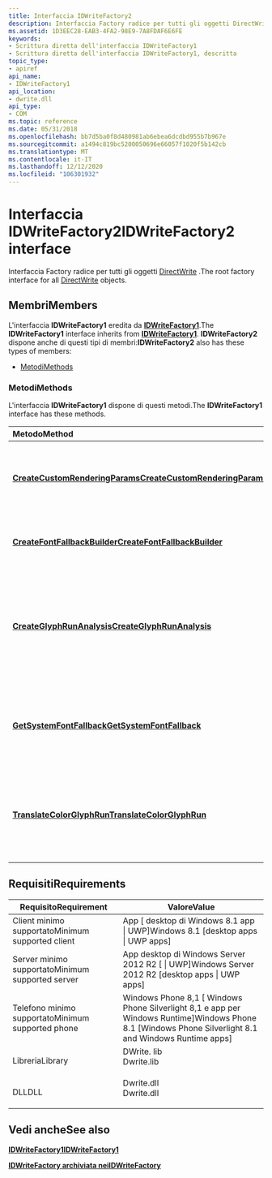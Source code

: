 ```yaml
---
title: Interfaccia IDWriteFactory2
description: Interfaccia Factory radice per tutti gli oggetti DirectWrite.
ms.assetid: 1D3EEC28-EAB3-4FA2-98E9-7A8FDAF6E6FE
keywords:
- Scrittura diretta dell'interfaccia IDWriteFactory1
- Scrittura diretta dell'interfaccia IDWriteFactory1, descritta
topic_type:
- apiref
api_name:
- IDWriteFactory1
api_location:
- dwrite.dll
api_type:
- COM
ms.topic: reference
ms.date: 05/31/2018
ms.openlocfilehash: bb7d5ba0f8d480981ab6ebea6dcdbd955b7b967e
ms.sourcegitcommit: a1494c819bc5200050696e66057f1020f5b142cb
ms.translationtype: MT
ms.contentlocale: it-IT
ms.lasthandoff: 12/12/2020
ms.locfileid: "106301932"
---
```

# <a name="idwritefactory2-interface"></a><span data-ttu-id="a44b6-105">Interfaccia IDWriteFactory2</span><span class="sxs-lookup"><span data-stu-id="a44b6-105">IDWriteFactory2 interface</span></span>

<span data-ttu-id="a44b6-106">Interfaccia Factory radice per tutti gli oggetti [DirectWrite](direct-write-portal.md) .</span><span class="sxs-lookup"><span data-stu-id="a44b6-106">The root factory interface for all [DirectWrite](direct-write-portal.md) objects.</span></span>

## <a name="members"></a><span data-ttu-id="a44b6-107">Membri</span><span class="sxs-lookup"><span data-stu-id="a44b6-107">Members</span></span>

<span data-ttu-id="a44b6-108">L'interfaccia **IDWriteFactory1** eredita da [**IDWriteFactory1**](/windows/win32/api/dwrite_1/nn-dwrite_1-idwritefactory1).</span><span class="sxs-lookup"><span data-stu-id="a44b6-108">The **IDWriteFactory1** interface inherits from [**IDWriteFactory1**](/windows/win32/api/dwrite_1/nn-dwrite_1-idwritefactory1).</span></span> <span data-ttu-id="a44b6-109">**IDWriteFactory2** dispone anche di questi tipi di membri:</span><span class="sxs-lookup"><span data-stu-id="a44b6-109">**IDWriteFactory2** also has these types of members:</span></span>

-   [<span data-ttu-id="a44b6-110">Metodi</span><span class="sxs-lookup"><span data-stu-id="a44b6-110">Methods</span></span>](#methods)

### <a name="methods"></a><span data-ttu-id="a44b6-111">Metodi</span><span class="sxs-lookup"><span data-stu-id="a44b6-111">Methods</span></span>

<span data-ttu-id="a44b6-112">L'interfaccia **IDWriteFactory1** dispone di questi metodi.</span><span class="sxs-lookup"><span data-stu-id="a44b6-112">The **IDWriteFactory1** interface has these methods.</span></span>



| <span data-ttu-id="a44b6-113">Metodo</span><span class="sxs-lookup"><span data-stu-id="a44b6-113">Method</span></span>                                                                             | <span data-ttu-id="a44b6-114">Descrizione</span><span class="sxs-lookup"><span data-stu-id="a44b6-114">Description</span></span>                                                                                                |
|:-----------------------------------------------------------------------------------|:-----------------------------------------------------------------------------------------------------------|
| [<span data-ttu-id="a44b6-115">**CreateCustomRenderingParams**</span><span class="sxs-lookup"><span data-stu-id="a44b6-115">**CreateCustomRenderingParams**</span></span>](idwritefactory2-createcustomrenderingparams.md) | <span data-ttu-id="a44b6-116">Crea un oggetto parametri di rendering con le proprietà specificate.</span><span class="sxs-lookup"><span data-stu-id="a44b6-116">Creates a rendering parameters object with the specified properties.</span></span><br/>                            |
| [<span data-ttu-id="a44b6-117">**CreateFontFallbackBuilder**</span><span class="sxs-lookup"><span data-stu-id="a44b6-117">**CreateFontFallbackBuilder**</span></span>](/windows/win32/api/dwrite_2/nf-dwrite_2-idwritefactory2-createfontfallbackbuilder)     | <span data-ttu-id="a44b6-118">Crea un oggetto generatore di fallback del tipo di carattere.</span><span class="sxs-lookup"><span data-stu-id="a44b6-118">Creates a font fallback builder object.</span></span><br/>                                                         |
| [<span data-ttu-id="a44b6-119">**CreateGlyphRunAnalysis**</span><span class="sxs-lookup"><span data-stu-id="a44b6-119">**CreateGlyphRunAnalysis**</span></span>](idwritefactory2-createglyphrunanalysis.md)           | <span data-ttu-id="a44b6-120">Crea un oggetto di analisi dell'esecuzione del glifo che incapsula le informazioni utilizzate per il rendering di un'esecuzione del glifo.</span><span class="sxs-lookup"><span data-stu-id="a44b6-120">Creates a glyph run analysis object, which encapsulates information used to render a glyph run.</span></span><br/> |
| [<span data-ttu-id="a44b6-121">**GetSystemFontFallback**</span><span class="sxs-lookup"><span data-stu-id="a44b6-121">**GetSystemFontFallback**</span></span>](idwritefactory2-getsystemfontfallback.md)             | <span data-ttu-id="a44b6-122">Crea un oggetto fallback del tipo di carattere dall'elenco di fallback dei tipi di carattere di sistema.</span><span class="sxs-lookup"><span data-stu-id="a44b6-122">Creates a font fallback object from the system font fallback list.</span></span><br/>                              |
| [<span data-ttu-id="a44b6-123">**TranslateColorGlyphRun**</span><span class="sxs-lookup"><span data-stu-id="a44b6-123">**TranslateColorGlyphRun**</span></span>](/windows/win32/api/dwrite_2/nf-dwrite_2-idwritefactory2-translatecolorglyphrun)           | <span data-ttu-id="a44b6-124">Questo metodo viene chiamato su un'esecuzione di glifo per tradurlo in più esecuzioni di glifi a più colori.</span><span class="sxs-lookup"><span data-stu-id="a44b6-124">This method is called on a glyph run to translate it in to multiple color glyph runs.</span></span><br/>           |



 

## <a name="requirements"></a><span data-ttu-id="a44b6-125">Requisiti</span><span class="sxs-lookup"><span data-stu-id="a44b6-125">Requirements</span></span>



| <span data-ttu-id="a44b6-126">Requisito</span><span class="sxs-lookup"><span data-stu-id="a44b6-126">Requirement</span></span> | <span data-ttu-id="a44b6-127">Valore</span><span class="sxs-lookup"><span data-stu-id="a44b6-127">Value</span></span> |
|-------------------------------------|-----------------------------------------------------------------------------------------|
| <span data-ttu-id="a44b6-128">Client minimo supportato</span><span class="sxs-lookup"><span data-stu-id="a44b6-128">Minimum supported client</span></span><br/> | <span data-ttu-id="a44b6-129">App \[ desktop di Windows 8.1 app \| UWP\]</span><span class="sxs-lookup"><span data-stu-id="a44b6-129">Windows 8.1 \[desktop apps \| UWP apps\]</span></span><br/>                                     |
| <span data-ttu-id="a44b6-130">Server minimo supportato</span><span class="sxs-lookup"><span data-stu-id="a44b6-130">Minimum supported server</span></span><br/> | <span data-ttu-id="a44b6-131">App desktop di Windows Server 2012 R2 \[ \| UWP\]</span><span class="sxs-lookup"><span data-stu-id="a44b6-131">Windows Server 2012 R2 \[desktop apps \| UWP apps\]</span></span><br/>                          |
| <span data-ttu-id="a44b6-132">Telefono minimo supportato</span><span class="sxs-lookup"><span data-stu-id="a44b6-132">Minimum supported phone</span></span><br/>  | <span data-ttu-id="a44b6-133">Windows Phone 8,1 \[ Windows Phone Silverlight 8,1 e app per Windows Runtime\]</span><span class="sxs-lookup"><span data-stu-id="a44b6-133">Windows Phone 8.1 \[Windows Phone Silverlight 8.1 and Windows Runtime apps\]</span></span><br/> |
| <span data-ttu-id="a44b6-134">Libreria</span><span class="sxs-lookup"><span data-stu-id="a44b6-134">Library</span></span><br/>                  | <dl> <span data-ttu-id="a44b6-135"><dt>DWrite. lib</dt></span><span class="sxs-lookup"><span data-stu-id="a44b6-135"><dt>Dwrite.lib</dt></span></span> </dl>   |
| <span data-ttu-id="a44b6-136">DLL</span><span class="sxs-lookup"><span data-stu-id="a44b6-136">DLL</span></span><br/>                      | <dl> <span data-ttu-id="a44b6-137"><dt>Dwrite.dll</dt></span><span class="sxs-lookup"><span data-stu-id="a44b6-137"><dt>Dwrite.dll</dt></span></span> </dl>   |



## <a name="see-also"></a><span data-ttu-id="a44b6-138">Vedi anche</span><span class="sxs-lookup"><span data-stu-id="a44b6-138">See also</span></span>

<dl> <dt>

[<span data-ttu-id="a44b6-139">**IDWriteFactory1**</span><span class="sxs-lookup"><span data-stu-id="a44b6-139">**IDWriteFactory1**</span></span>](/windows/win32/api/dwrite_1/nn-dwrite_1-idwritefactory1)
</dt> <dt>

[<span data-ttu-id="a44b6-140">**IDWriteFactory archiviata nei**</span><span class="sxs-lookup"><span data-stu-id="a44b6-140">**IDWriteFactory**</span></span>](/windows/win32/api/dwrite/nn-dwrite-idwritefactory)
</dt> </dl>

 

